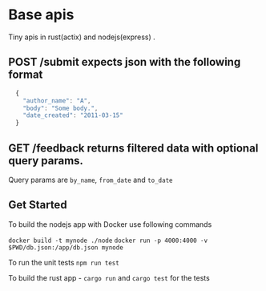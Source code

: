 # Base apis
Tiny apis in rust(actix) and nodejs(express) .
## POST /submit expects json with the following format
```javascript
  {
    "author_name": "A",
    "body": "Some body.",
    "date_created": "2011-03-15"
  }
```
## GET /feedback returns filtered data with optional query params.
Query params are `by_name`, `from_date` and `to_date`

## Get Started
To build the nodejs app with Docker use following commands

`docker build -t mynode ./node`
`docker run -p 4000:4000 -v $PWD/db.json:/app/db.json mynode`

To run the unit tests `npm run test`

To build the rust app - `cargo run` and `cargo test` for the tests
